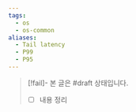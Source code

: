```yaml
---
tags:
  - os
  - os-common
aliases:
  - Tail latency
  - P99
  - P95
---
```

> [!fail]- 본 글은 #draft 상태입니다.
> - [ ] 내용 정리